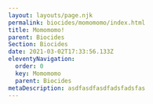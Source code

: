 ```yaml
---
layout: layouts/page.njk
permalink: biocides/momomomo/index.html
title: Momomomo!
parent: Biocides
Section: Biocides
date: 2021-03-02T17:33:56.133Z
eleventyNavigation:
  order: 0
  key: Momomomo
  parent: Biocides
metaDescription: asdfasdfasdfadsfadsfas
---
```

